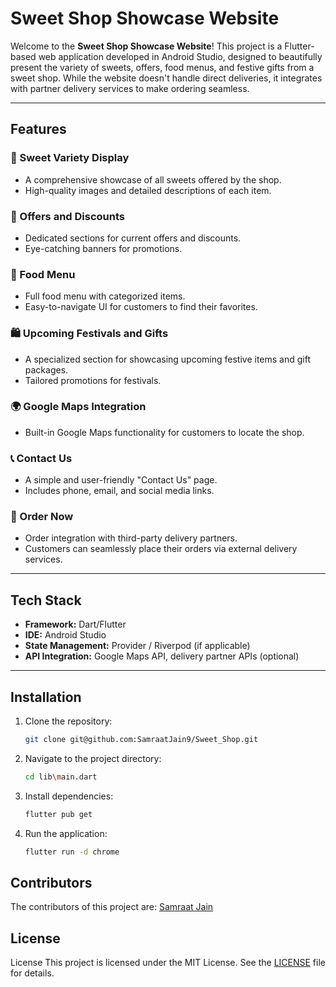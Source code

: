 # Sweet Shop Showcase Website

Welcome to the **Sweet Shop Showcase Website**! This project is a Flutter-based web application developed in Android Studio, designed to beautifully present the variety of sweets, offers, food menus, and festive gifts from a sweet shop. While the website doesn't handle direct deliveries, it integrates with partner delivery services to make ordering seamless. 

---

## Features

### 🎂 Sweet Variety Display
- A comprehensive showcase of all sweets offered by the shop.
- High-quality images and detailed descriptions of each item.

### 🎉 Offers and Discounts
- Dedicated sections for current offers and discounts.
- Eye-catching banners for promotions.

### 📜 Food Menu
- Full food menu with categorized items.
- Easy-to-navigate UI for customers to find their favorites.

### 🛍️ Upcoming Festivals and Gifts
- A specialized section for showcasing upcoming festive items and gift packages.
- Tailored promotions for festivals.

### 🌍 Google Maps Integration
- Built-in Google Maps functionality for customers to locate the shop.

### 📞 Contact Us
- A simple and user-friendly "Contact Us" page.
- Includes phone, email, and social media links.

### 🛒 Order Now
- Order integration with third-party delivery partners.
- Customers can seamlessly place their orders via external delivery services.

---

## Tech Stack

- **Framework:** Dart/Flutter
- **IDE:** Android Studio
- **State Management:** Provider / Riverpod (if applicable)
- **API Integration:** Google Maps API, delivery partner APIs (optional)

---

## Installation

1. Clone the repository:
   ```bash
   git clone git@github.com:SamraatJain9/Sweet_Shop.git
   ```
2. Navigate to the project directory:
   ```bash
   cd lib\main.dart
   ```
3. Install dependencies:
   ```bash
   flutter pub get
   ```
4. Run the application:
   ```bash
   flutter run -d chrome
   ```
## Contributors
The contributors of this project are: [Samraat Jain](https://github.com/SamraatJain9)

## License
License
This project is licensed under the MIT License. See the [LICENSE](LICENSE.md) file for details.
